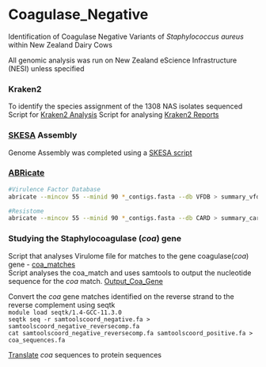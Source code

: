 # Coagulase_Negative
Identification of Coagulase Negative Variants of *Staphylococcus aureus* within New Zealand Dairy Cows

All genomic analysis was run on New Zealand eScience Infrastructure (NESI) unless specified

### Kraken2 
To identify the species assignment of the 1308 NAS isolates sequenced 
Script for [Kraken2 Analysis](https://github.com/emv6/Coagulase_Negative/blob/main/Kraken2.sh)
Script for analysing [Kraken2 Reports](https://github.com/emv6/Coagulase_Negative/blob/main/Kraken2_Report.py)

### [SKESA](https://github.com/ncbi/SKESA) Assembly 
Genome Assembly was completed using a [SKESA script](https://github.com/emv6/Coagulase_Negative/blob/main/skesa.sh)

### [ABRicate](https://github.com/tseemann/abricate)
```bash
#Virulence Factor Database
abricate --mincov 55 --minid 90 *_contigs.fasta --db VFDB > summary_vfdb.txt
```
```bash
#Resistome
abricate --mincov 55 --minid 90 *_contigs.fasta --db CARD > summary_card.txt
```

### Studying the Staphylocoagulase (*coa*) gene
Script that analyses Virulome file for matches to the gene coagulase(*coa*) gene - [coa_matches](https://github.com/emv6/Coagulase_Negative/blob/main/coa_match.py) \
Script analyses the coa_match and uses samtools to output the nucleotide sequence for the *coa* match. [Output_Coa_Gene](https://github.com/emv6/Coagulase_Negative/blob/main/Output_coa_gene.sh)

Convert the *coa* gene matches identified on the reverse strand to the reverse complement using seqtk \
`module load seqtk/1.4-GCC-11.3.0` \
`seqtk seq -r samtoolscoord_negative.fa > samtoolscoord_negative_reversecomp.fa` \
`cat samtoolscoord_negative_reversecomp.fa samtoolscoord_positive.fa > coa_sequences.fa` 

[Translate](https://www.bioinformatics.org/sms2/translate.html) *coa* sequences to protein sequences







